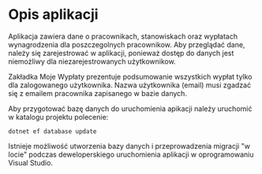 # Opis aplikacji

Aplikacja zawiera dane o pracownikach, stanowiskach oraz wypłatach wynagrodzenia dla poszczegolnych pracownikow. Aby przeglądać dane, należy się zarejestrować w aplikacji, ponieważ dostęp do danych jest niemożliwy dla niezarejestrowanych użytkownikow.

Zakładka Moje Wypłaty prezentuje podsumowanie wszystkich wypłat tylko dla zalogowanego użytkownika. Nazwa użytkownika (email) musi zgadzać się z emailem pracownika zapisanego w bazie danych. 

Aby przygotować bazę danych do uruchomienia apikacji należy uruchomić w katalogu projektu polecenie:

	dotnet ef database update

Istnieje możliwość utworzenia bazy danych i przeprowadzenia migracji "w locie" podczas deweloperskiego uruchomienia aplikacji w oprogramowaniu Visual Studio.